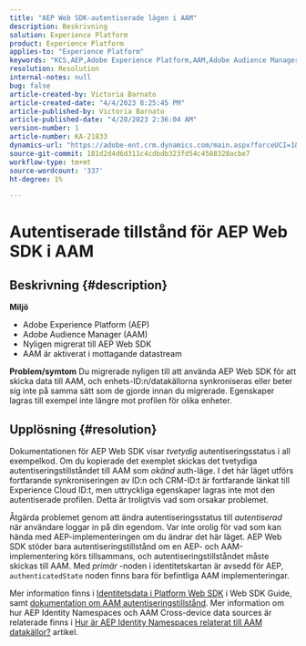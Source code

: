 ```yaml
---
title: "AEP Web SDK-autentiserade lägen i AAM"
description: Beskrivning
solution: Experience Platform
product: Experience Platform
applies-to: "Experience Platform"
keywords: "KCS,AEP,Adobe Experience Platform,AAM,Adobe Audience Manager,autentiserat läge,identitetskarta,Web SDK,felsökning"
resolution: Resolution
internal-notes: null
bug: false
article-created-by: Victoria Barnato
article-created-date: "4/4/2023 8:25:45 PM"
article-published-by: Victoria Barnato
article-published-date: "4/20/2023 2:36:04 AM"
version-number: 1
article-number: KA-21833
dynamics-url: "https://adobe-ent.crm.dynamics.com/main.aspx?forceUCI=1&pagetype=entityrecord&etn=knowledgearticle&id=9d5663da-26d3-ed11-a7c7-6045bd006b25"
source-git-commit: 181d2d4d6d311c4cdbdb323fd54c4588328acbe7
workflow-type: tm+mt
source-wordcount: '337'
ht-degree: 1%

---
```


# Autentiserade tillstånd för AEP Web SDK i AAM

## Beskrivning {#description}

<b>Miljö</b>
- Adobe Experience Platform (AEP)
- Adobe Audience Manager (AAM)
- Nyligen migrerat till AEP Web SDK
- AAM är aktiverat i mottagande datastream

<b>Problem/symtom</b>
Du migrerade nyligen till att använda AEP Web SDK för att skicka data till AAM, och enhets-ID:n/datakällorna synkroniseras eller beter sig inte på samma sätt som de gjorde innan du migrerade. Egenskaper lagras till exempel inte längre mot profilen för olika enheter.


## Upplösning {#resolution}


Dokumentationen för AEP Web SDK visar *tvetydig* autentiseringsstatus i all exempelkod.
Om du kopierade det exemplet skickas det tvetydiga autentiseringstillståndet till AAM som *okänd* auth-läge.
I det här läget utförs fortfarande synkroniseringen av ID:n och CRM-ID:t är fortfarande länkat till Experience Cloud ID:t, men uttryckliga egenskaper lagras inte mot den autentiserade profilen. Detta är troligtvis vad som orsakar problemet.

Åtgärda problemet genom att ändra autentiseringsstatus till *autentiserad* när användare loggar in på din egendom.
Var inte orolig för vad som kan hända med AEP-implementeringen om du ändrar det här läget.
AEP Web SDK stöder bara autentiseringstillstånd om en AEP- och AAM-implementering körs tillsammans, och autentiseringstillståndet måste skickas till AAM.
Med *primär* -noden i identitetskartan är avsedd för AEP, `authenticatedState` noden finns bara för befintliga AAM implementeringar.

Mer information finns i [Identitetsdata i Platform Web SDK](https://experienceleague.adobe.com/docs/experience-platform/edge/identity/overview.html) i Web SDK Guide, samt [dokumentation om AAM autentiseringstillstånd](https://experienceleague.adobe.com/docs/id-service/using/reference/authenticated-state.html?lang=en).
Mer information om hur AEP Identity Namespaces och AAM Cross-device data sources är relaterade finns i [Hur är AEP Identity Namespaces relaterat till AAM datakällor?](https://experienceleague.adobe.com/docs/experience-cloud-kcs/kbarticles/KA-21305.html) artikel.


